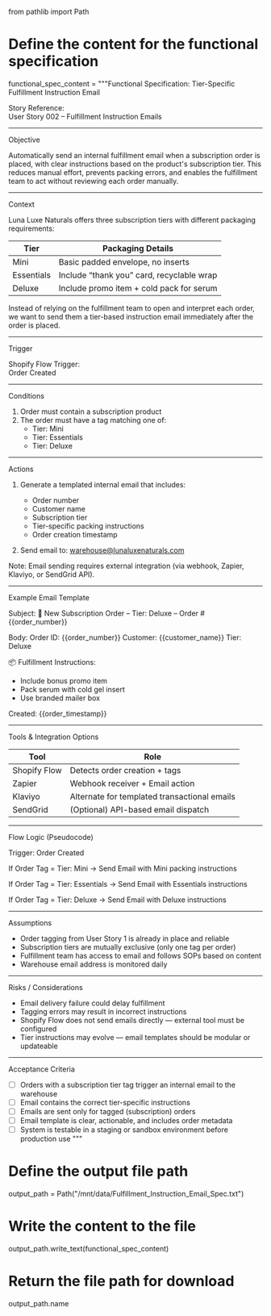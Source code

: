 from pathlib import Path

# Define the content for the functional specification
functional_spec_content = """Functional Specification: Tier-Specific Fulfillment Instruction Email

Story Reference:  
User Story 002 – Fulfillment Instruction Emails

---

Objective

Automatically send an internal fulfillment email when a subscription order is placed, with clear instructions based on the product's subscription tier. This reduces manual effort, prevents packing errors, and enables the fulfillment team to act without reviewing each order manually.

---

Context

Luna Luxe Naturals offers three subscription tiers with different packaging requirements:

| Tier       | Packaging Details                                |
|------------|--------------------------------------------------|
| Mini       | Basic padded envelope, no inserts                |
| Essentials | Include “thank you” card, recyclable wrap        |
| Deluxe     | Include promo item + cold pack for serum         |

Instead of relying on the fulfillment team to open and interpret each order, we want to send them a tier-based instruction email immediately after the order is placed.

---

Trigger

Shopify Flow Trigger:  
Order Created

---

Conditions

1. Order must contain a subscription product
2. The order must have a tag matching one of:
   - Tier: Mini
   - Tier: Essentials
   - Tier: Deluxe

---

Actions

1. Generate a templated internal email that includes:
   - Order number
   - Customer name
   - Subscription tier
   - Tier-specific packing instructions
   - Order creation timestamp

2. Send email to: warehouse@lunaluxenaturals.com

Note: Email sending requires external integration (via webhook, Zapier, Klaviyo, or SendGrid API).

---

Example Email Template

Subject: 🧴 New Subscription Order – Tier: Deluxe – Order #{{order_number}}

Body:
Order ID: {{order_number}}
Customer: {{customer_name}}
Tier: Deluxe

📦 Fulfillment Instructions:
- Include bonus promo item
- Pack serum with cold gel insert
- Use branded mailer box

Created: {{order_timestamp}}

---

Tools & Integration Options

| Tool        | Role                                  |
|-------------|----------------------------------------|
| Shopify Flow | Detects order creation + tags         |
| Zapier       | Webhook receiver + Email action       |
| Klaviyo      | Alternate for templated transactional emails |
| SendGrid     | (Optional) API-based email dispatch   |

---

Flow Logic (Pseudocode)

Trigger: Order Created

If Order Tag = Tier: Mini
    → Send Email with Mini packing instructions

If Order Tag = Tier: Essentials
    → Send Email with Essentials instructions

If Order Tag = Tier: Deluxe
    → Send Email with Deluxe instructions

---

Assumptions

- Order tagging from User Story 1 is already in place and reliable
- Subscription tiers are mutually exclusive (only one tag per order)
- Fulfillment team has access to email and follows SOPs based on content
- Warehouse email address is monitored daily

---

Risks / Considerations

- Email delivery failure could delay fulfillment
- Tagging errors may result in incorrect instructions
- Shopify Flow does not send emails directly — external tool must be configured
- Tier instructions may evolve — email templates should be modular or updateable

---

Acceptance Criteria

- [ ] Orders with a subscription tier tag trigger an internal email to the warehouse
- [ ] Email contains the correct tier-specific instructions
- [ ] Emails are sent only for tagged (subscription) orders
- [ ] Email template is clear, actionable, and includes order metadata
- [ ] System is testable in a staging or sandbox environment before production use
"""

# Define the output file path
output_path = Path("/mnt/data/Fulfillment_Instruction_Email_Spec.txt")

# Write the content to the file
output_path.write_text(functional_spec_content)

# Return the file path for download
output_path.name
